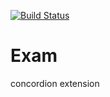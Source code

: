 [![Build Status](https://travis-ci.org/Adven27/Exam.svg?branch=master)](https://travis-ci.org/Adven27/Exam)
# Exam
concordion extension


